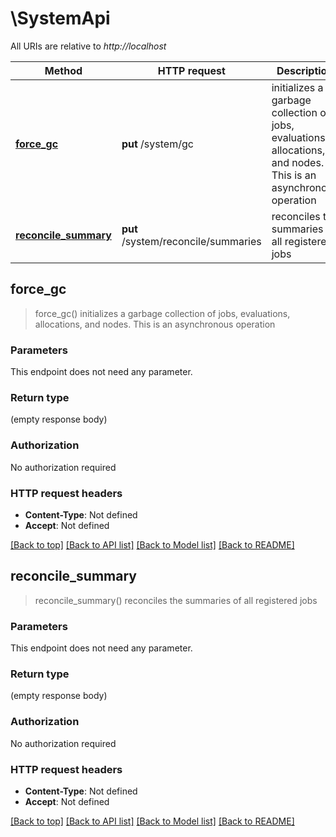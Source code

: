 # \SystemApi

All URIs are relative to *http://localhost*

Method | HTTP request | Description
------------- | ------------- | -------------
[**force_gc**](SystemApi.md#force_gc) | **put** /system/gc | initializes a garbage collection of jobs, evaluations, allocations, and nodes. This is an asynchronous operation
[**reconcile_summary**](SystemApi.md#reconcile_summary) | **put** /system/reconcile/summaries | reconciles the summaries of all registered jobs



## force_gc

> force_gc()
initializes a garbage collection of jobs, evaluations, allocations, and nodes. This is an asynchronous operation

### Parameters

This endpoint does not need any parameter.

### Return type

 (empty response body)

### Authorization

No authorization required

### HTTP request headers

- **Content-Type**: Not defined
- **Accept**: Not defined

[[Back to top]](#) [[Back to API list]](../README.md#documentation-for-api-endpoints) [[Back to Model list]](../README.md#documentation-for-models) [[Back to README]](../README.md)


## reconcile_summary

> reconcile_summary()
reconciles the summaries of all registered jobs

### Parameters

This endpoint does not need any parameter.

### Return type

 (empty response body)

### Authorization

No authorization required

### HTTP request headers

- **Content-Type**: Not defined
- **Accept**: Not defined

[[Back to top]](#) [[Back to API list]](../README.md#documentation-for-api-endpoints) [[Back to Model list]](../README.md#documentation-for-models) [[Back to README]](../README.md)

